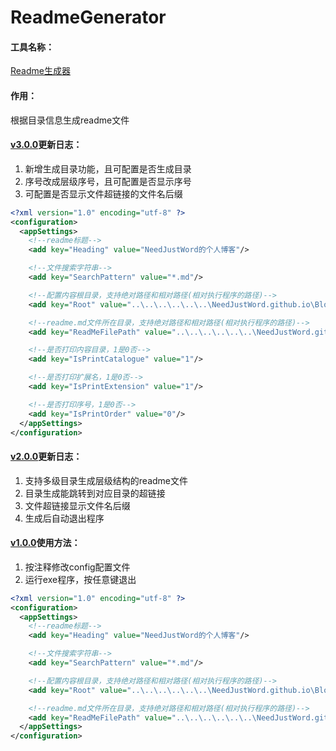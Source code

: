# ReadmeGenerator

#### 工具名称：

[Readme生成器](https://github.com/NeedJustWord/ReadmeGenerator)



#### 作用：

根据目录信息生成readme文件



#### [v3.0.0](https://github.com/NeedJustWord/ReadmeGenerator/blob/master/Exes/ReadmeGenerator%20v3.0.0.zip)更新日志：

1. 新增生成目录功能，且可配置是否生成目录
2. 序号改成层级序号，且可配置是否显示序号
3. 可配置是否显示文件超链接的文件名后缀

```xml
<?xml version="1.0" encoding="utf-8" ?>
<configuration>
  <appSettings>
    <!--readme标题-->
    <add key="Heading" value="NeedJustWord的个人博客"/>

    <!--文件搜索字符串-->
    <add key="SearchPattern" value="*.md"/>

    <!--配置内容根目录，支持绝对路径和相对路径(相对执行程序的路径)-->
    <add key="Root" value="..\..\..\..\..\..\NeedJustWord.github.io\Blog"/>

    <!--readme.md文件所在目录，支持绝对路径和相对路径(相对执行程序的路径)-->
    <add key="ReadMeFilePath" value="..\..\..\..\..\..\NeedJustWord.github.io"/>

    <!--是否打印内容目录，1是0否-->
    <add key="IsPrintCatalogue" value="1"/>

    <!--是否打印扩展名，1是0否-->
    <add key="IsPrintExtension" value="1"/>

    <!--是否打印序号，1是0否-->
    <add key="IsPrintOrder" value="0"/>
  </appSettings>
</configuration>
```



#### [v2.0.0](https://github.com/NeedJustWord/ReadmeGenerator/blob/master/Exes/ReadmeGenerator%20v2.0.0.rar)更新日志：

1. 支持多级目录生成层级结构的readme文件
2. 目录生成能跳转到对应目录的超链接
3. 文件超链接显示文件名后缀
4. 生成后自动退出程序



#### [v1.0.0](https://github.com/NeedJustWord/ReadmeGenerator/blob/master/Exes/ReadmeGenerator%20v1.0.0.rar)使用方法：

1. 按注释修改config配置文件
2. 运行exe程序，按任意键退出

```xml
<?xml version="1.0" encoding="utf-8" ?>
<configuration>
  <appSettings>
    <!--readme标题-->
    <add key="Heading" value="NeedJustWord的个人博客"/>

    <!--文件搜索字符串-->
    <add key="SearchPattern" value="*.md"/>

    <!--配置内容根目录，支持绝对路径和相对路径(相对执行程序的路径)-->
    <add key="Root" value="..\..\..\..\..\..\NeedJustWord.github.io\Blog"/>

    <!--readme.md文件所在目录，支持绝对路径和相对路径(相对执行程序的路径)-->
    <add key="ReadMeFilePath" value="..\..\..\..\..\..\NeedJustWord.github.io"/>
  </appSettings>
</configuration>
```

